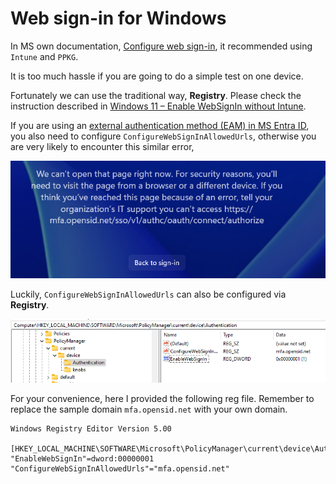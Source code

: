 # Web sign-in for Windows

In MS own documentation, [Configure web sign-in](https://learn.microsoft.com/en-us/windows/security/identity-protection/web-sign-in/?tabs=intune#configure-web-sign-in), it recommended using `Intune` and `PPKG`.

It is too much hassle if you are going to do a simple test on one device.

Fortunately we can use the traditional way, **Registry**. Please check the instruction described in [Windows 11 – Enable WebSignIn without Intune](https://www.aggia.co.uk/windows-11-enable-websignin-without-intune/).

If you are using an [external authentication method (EAM) in MS Entra ID](https://learn.microsoft.com/en-us/entra/identity/authentication/how-to-authentication-external-method-manage), you also need to configure `ConfigureWebSignInAllowedUrls`, otherwise you are very likely to encounter this similar error,

![alt text](./docs/blocked_domain.png)

Luckily, `ConfigureWebSignInAllowedUrls` can also be configured via **Registry**.

![alt text](./docs/allowed_domain.png)

For your convenience, here I provided the following reg file. Remember to replace the sample domain `mfa.opensid.net` with your own domain.

```
Windows Registry Editor Version 5.00

[HKEY_LOCAL_MACHINE\SOFTWARE\Microsoft\PolicyManager\current\device\Authentication]
"EnableWebSignIn"=dword:00000001
"ConfigureWebSignInAllowedUrls"="mfa.opensid.net"
```